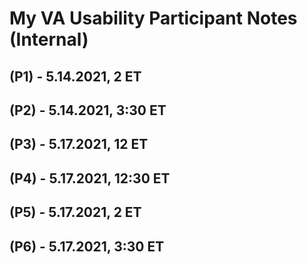 # My VA Usability Participant Notes (Internal)

## (P1) - 5.14.2021, 2 ET


## (P2) - 5.14.2021, 3:30 ET


## (P3) - 5.17.2021, 12 ET


## (P4) - 5.17.2021, 12:30 ET


## (P5) - 5.17.2021, 2 ET


## (P6) - 5.17.2021, 3:30 ET
